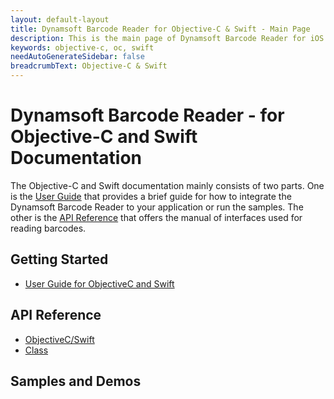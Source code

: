 ```yaml
---
layout: default-layout
title: Dynamsoft Barcode Reader for Objective-C & Swift - Main Page
description: This is the main page of Dynamsoft Barcode Reader for iOS SDK.
keywords: objective-c, oc, swift
needAutoGenerateSidebar: false
breadcrumbText: Objective-C & Swift
---
```


# Dynamsoft Barcode Reader - for Objective-C and Swift Documentation

The Objective-C and Swift documentation mainly consists of two parts. One is the [User Guide](#getting-started) that provides a brief guide for how to integrate the Dynamsoft Barcode Reader to your application or run the samples. The other is the [API Reference](#api-reference) that offers the manual of interfaces used for reading barcodes.



## Getting Started
- [User Guide for ObjectiveC and Swift](user-guide.md)

## API Reference
- [ObjectiveC/Swift](api-reference/)
- [Class](api-reference/#classes)

## Samples and Demos
